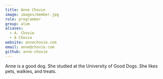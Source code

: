 ```yaml
---
title: Anne Chovie
image: images/member.jpg
role: programmer
group: alum
aliases:
  - A. Chovie
  - A Chovie
website: annechovie.com
email: anne@chovie.com
github: anne-chovie
---
```


Anne is a good dog.
She studied at the University of Good Dogs.
She likes pets, walkies, and treats.
